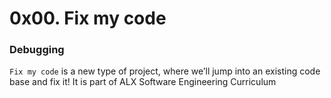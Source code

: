 # 0x00. Fix my code

### Debugging

`Fix my code` is a new type of project, where we’ll jump into an existing code base and fix it!
It is part of ALX Software Engineering Curriculum
